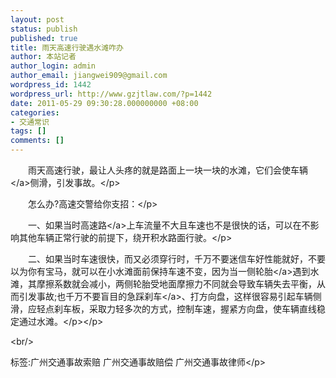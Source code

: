 ```yaml
---
layout: post
status: publish
published: true
title: 雨天高速行驶遇水滩咋办
author: 本站记者
author_login: admin
author_email: jiangwei909@gmail.com
wordpress_id: 1442
wordpress_url: http://www.gzjtlaw.com/?p=1442
date: 2011-05-29 09:30:28.000000000 +08:00
categories:
- 交通常识
tags: []
comments: []
---
```

<p><p>　　雨天高速行驶，最让人头疼的就是路面上一块一块的水滩，它们会使<a>车辆<&#47;a>侧滑，引发事故。<&#47;p><p>　　怎么办?高速交警给你支招：<&#47;p><p>　　一、如果当时<a>高速路<&#47;a>上车流量不大且车速也不是很快的话，可以在不影响其他车辆正常行驶的前提下，绕开积水路面行驶。<&#47;p><p>　　二、如果当时车速很快，而又必须穿行时，千万不要迷信车好性能就好，不要以为你有宝马，就可以在小水滩面前保持车速不变，因为当一侧<a>轮胎<&#47;a>遇到水滩，其摩擦系数就会减小，两侧轮胎受地面摩擦力不同就会导致车辆失去平衡，从而引发事故;也千万不要盲目的急踩<a>刹车<&#47;a>、打方向盘，这样很容易引起车辆侧滑，应轻点刹车板，采取力轻多次的方式，控制车速，握紧方向盘，使车辆直线稳定通过水滩。<&#47;p><&#47;p><br&#47;><p>标签:广州交通事故索赔 广州交通事故赔偿 广州交通事故律师<&#47;p>
